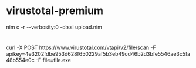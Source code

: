 # virustotal-premium

nim c -r  --verbosity:0 -d:ssl upload.nim

#

curl -X POST   https://www.virustotal.com/vtapi/v2/file/scan -F apikey=4e3202fdbe953d628f650229af5b3eb49cd46b2d3bfe5546ae3c5fa48b554e0c  -F file=file.exe
